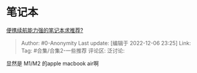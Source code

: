 # 笔记本
[便携续航能力强的笔记本求推荐?](https://www.zhihu.com/question/514751619/answer/2790249899)

> Author: #0-Anonymity
> Last update: [编辑于 2022-12-06 23:25]
> Link:
> Tag: #合集/合集2-一些推荐
> 评论区:
> 泛讨论:

显然是 M1/M2 的apple macbook air啊
